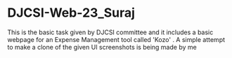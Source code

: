# DJCSI-Web-23_Suraj
This is the basic task given by DJCSI committee and it includes a basic webpage for an Expense Management tool called 'Kozo' . A simple attempt to make a clone of the given UI screenshots is being made by me
